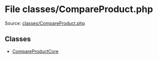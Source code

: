 File classes/CompareProduct.php
=========

Source: [classes/CompareProduct.php](https://github.com/PrestaShop/PrestaShop/blob/1.5.4.1/classes/CompareProduct.php)


Classes
-------

* [CompareProductCore](class.CompareProductCore.md)

